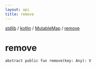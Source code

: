 ```yaml
---
layout: api
title: remove
---
```

[stdlib](../../index.html) / [kotlin](../index.html) / [MutableMap](index.html) / [remove](remove.html)

# remove

```
abstract public fun remove(key: Any): V
```
